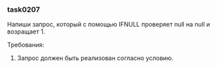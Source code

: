 
### task0207

Напиши запрос, который с помощью IFNULL проверяет null на null и возращает 1.


Требования:
1.	Запрос должен быть реализован согласно условию.


